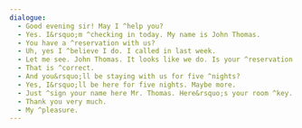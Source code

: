 ```yaml
---
dialogue:
  - Good evening sir! May I ^help you?
  - Yes. I&rsquo;m ^checking in today. My name is John Thomas.
  - You have a ^reservation with us?
  - Uh, yes I ^believe I do. I called in last week.
  - Let me see. John Thomas. It looks like we do. Is your ^reservation for a ^single room?
  - That is ^correct.
  - And you&rsquo;ll be staying with us for five ^nights?
  - Yes, I&rsquo;ll be here for five nights. Maybe more.
  - Just ^sign your name here Mr. Thomas. Here&rsquo;s your room ^key.
  - Thank you very much.
  - My ^pleasure.
---
```

